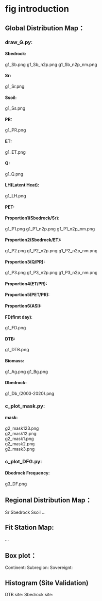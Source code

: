 # fig introduction

## Global Distribution Map：
### draw_G.py:
#### Sbedrock:
g1_Sb.png
g1_Sb_n2p.png
g1_Sb_n2p_nm.png
#### Sr:
g1_Sr.png
#### Ssoil:
g1_Ss.png
#### PR:
g1_PR.png
#### ET:
g1_ET.png
#### Q:
g1_Q.png
#### LH(Latent Heat):
g1_LH.png
#### PET:
#### Proportion1(Sbedrock/Sr):
g1_P1.png
g1_P1_n2p.png
g1_P1_n2p_nm.png
#### Proportion2(Sbedrock/ET):
g1_P2.png
g1_P2_n2p.png
g1_P2_n2p_nm.png
#### Proportion3(Q/PR):
g1_P3.png
g1_P3_n2p.png
g1_P3_n2p_nm.png
#### Proportion4(ET/PR):
#### Proportion5(PET/PR):
#### Proportion6(ASI):
#### FD(first day):
g1_FD.png
#### DTB:
g1_DTB.png
#### Biomass:
g1_Ag.png
g1_Bg.png
<!-- IGBP:
g1_IGBP.png

Koppen:
g1_Koppen.png -->
#### Dbedrock:
g1_Db_(2003-2020).png
<!-- Dr:
g1_Dr_(2003-2020).png -->

### c_plot_mask.py:
#### mask:
g2_mask123.png  
g2_mask12.png  
g2_mask1.png  
g2_mask2.png  
g2_mask3.png

### c_plot_DFG.py:
#### Dbedrock Frequency:
g3_DF.png






## Regional Distribution Map：
Sr
Sbedrock
Ssoil
...

## Fit Station Map:
...

## Box plot：
Continent:
Subregion:
Sovereignt:

## Histogram (Site Validation)
DTB site:
Sbedrock site:


